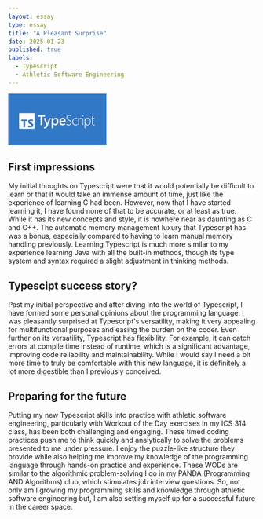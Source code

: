 ```yaml
---
layout: essay
type: essay
title: "A Pleasant Surprise"
date: 2025-01-23
published: true
labels:
  - Typescript
  - Athletic Software Engineering
---
```


<img width="200px" class="rounded float-start pe-4" src="../img/typescriptlogo.png">

## First impressions

My initial thoughts on Typescript were that it would potentially be difficult to learn or that it would take an immense amount of time, just like the experience of learning C had been. However, now that I have started learning it, I have found none of that to be accurate, or at least as true. While it has its new concepts and style, it is nowhere near as daunting as C and C++. The automatic memory management luxury that Typescript has was a bonus, especially compared to having to learn manual memory handling previously. Learning Typescript is much more similar to my experience learning Java with all the built-in methods, though its type system and syntax required a slight adjustment in thinking methods.

## Typescipt success story?

Past my initial perspective and after diving into the world of Typescript, I have formed some personal opinions about the programming language. I was pleasantly surprised at Typescript's versatility, making it very appealing for multifunctional purposes and easing the burden on the coder. Even further on its versatility, Typescript has flexibility. For example, it can catch errors at compile time instead of runtime, which is a significant advantage, improving code reliability and maintainability. While I would say I need a bit more time to truly be comfortable with this new language, it is definitely a lot more digestible than I previously conceived.

## Preparing for the future

Putting my new Typescript skills into practice with athletic software engineering, particularly with Workout of the Day exercises in my ICS 314 class, has been both challenging and engaging. These timed coding practices push me to think quickly and analytically to solve the problems presented to me under pressure.  I enjoy the puzzle-like structure they provide while also helping me improve my knowledge of the programming language through hands-on practice and experience. These WODs are similar to the algorithmic problem-solving I do in my PANDA (Programming AND Algorithms) club, which stimulates job interview questions. So, not only am I growing my programming skills and knowledge through athletic software engineering but, I am also setting myself up for a successful future in the career space.
